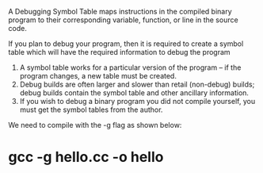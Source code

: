 A Debugging Symbol Table maps instructions in the compiled binary program to their corresponding variable, function, or line in the source code. 

If you plan to debug your program, then it is required to create a symbol table which will have the required information to debug the program

1. A symbol table works for a particular version of the program – if the program changes, a new table must be created.
2. Debug builds are often larger and slower than retail (non-debug) builds; debug builds contain the symbol table and other ancillary information.
3. If you wish to debug a binary program you did not compile yourself, you must get the symbol tables from the author.

We need to compile with the -g flag as shown below:

# gcc -g hello.cc -o hello 


